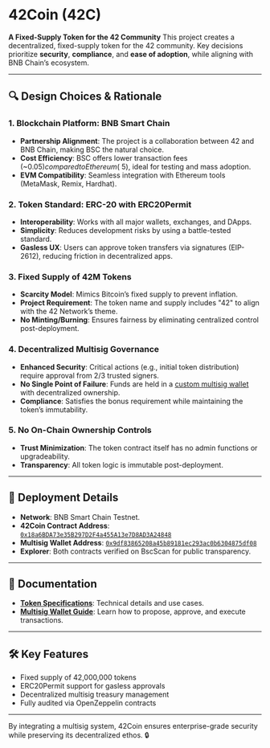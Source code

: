# 42Coin (42C)
**A Fixed-Supply Token for the 42 Community**
This project creates a decentralized, fixed-supply token for the 42 community. Key decisions prioritize **security**, **compliance**, and **ease of adoption**, while aligning with BNB Chain’s ecosystem.

---

## 🔍 Design Choices & Rationale
### 1. **Blockchain Platform: BNB Smart Chain**
  - **Partnership Alignment**: The project is a collaboration between 42 and BNB Chain, making BSC the natural choice.
  - **Cost Efficiency**: BSC offers lower transaction fees (~$0.05) compared to Ethereum (~$5), ideal for testing and mass adoption.
  - **EVM Compatibility**: Seamless integration with Ethereum tools (MetaMask, Remix, Hardhat).

### 2. **Token Standard: ERC-20 with ERC20Permit**
  - **Interoperability**: Works with all major wallets, exchanges, and DApps.
  - **Simplicity**: Reduces development risks by using a battle-tested standard.
  - **Gasless UX**: Users can approve token transfers via signatures (EIP-2612), reducing friction in decentralized apps.

### 3. **Fixed Supply of 42M Tokens**
  - **Scarcity Model**: Mimics Bitcoin’s fixed supply to prevent inflation.
  - **Project Requirement**: The token name and supply includes "42" to align with the 42 Network’s theme.
  - **No Minting/Burning**: Ensures fairness by eliminating centralized control post-deployment.

### 4. **Decentralized Multisig Governance**
  - **Enhanced Security**: Critical actions (e.g., initial token distribution) require approval from 2/3 trusted signers.
  - **No Single Point of Failure**: Funds are held in a [custom multisig wallet](#-deployment-details) with decentralized ownership.
  - **Compliance**: Satisfies the bonus requirement while maintaining the token’s immutability.

### 5. **No On-Chain Ownership Controls**
  - **Trust Minimization**: The token contract itself has no admin functions or upgradeability.
  - **Transparency**: All token logic is immutable post-deployment.

---

## 🚀 Deployment Details
- **Network**: BNB Smart Chain Testnet.
- **42Coin Contract Address**: [`0x18a6BDA73e35B297D2F4a455A13e7D8AD3A24848`](https://testnet.bscscan.com/address/0x18a6BDA73e35B297D2F4a455A13e7D8AD3A24848)
- **Multisig Wallet Address**: [`0x9df83865208a45b89181ec293ac0b6304875df08`](https://testnet.bscscan.com/address/0x9df83865208a45b89181ec293ac0b6304875df08)
- **Explorer**: Both contracts verified on BscScan for public transparency.

---

## 📂 Documentation
- **[Token Specifications](documentation/Token_Overview.md)**: Technical details and use cases.
- **[Multisig Wallet Guide](documentation/Multisig_Guide.md)**: Learn how to propose, approve, and execute transactions.

---

## 🛠️ Key Features
- Fixed supply of 42,000,000 tokens
- ERC20Permit support for gasless approvals
- Decentralized multisig treasury management
- Fully audited via OpenZeppelin contracts

---

By integrating a multisig system, 42Coin ensures enterprise-grade security while preserving its decentralized ethos. 🔒